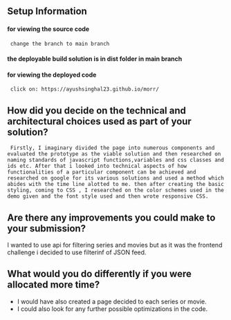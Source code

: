 ## **Setup Information**

#### for viewing the source code 
     change the branch to main branch 

#### the deployable build solution is in dist folder in main branch

#### for viewing the deployed code
     click on: https://ayushsinghal23.github.io/morr/

## How did you decide on the technical and architectural choices used as part of your solution?
     Firstly, I imaginary divided the page into numerous components and evaluated the prototype as the viable solution and then researched on naming standards of javascript functions,variables and css classes and ids etc. After that i looked into technical aspects of how functionalities of a particular component can be achieved and researched on google for its various solutions and used a method which abides with the time line alotted to me. then after creating the basic styling, coming to CSS , I researched on the color schemes used in the demo given and the font style used and then wrote responsive CSS.


## Are there any improvements you could make to your submission?

 I wanted to use api for filtering series and movies but as it was the frontend challenge i decided to use filterinf of JSON feed.


## What would you do differently if you were allocated more time?
  
  - I would have also created a page decided to each series or movie.
  - I could also look for any further possible optimizations in the code.
